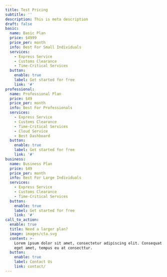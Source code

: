 ```yaml
---
title: Test Pricing
subtitle: ''
description: This is meta description
draft: false
basic:
  name: Basic Plan
  price: $4999
  price_per: month
  info: Best For Small Individuals
  services:
    - Express Service
    - Customs Clearance
    - Time-Critical Services
  button:
    enable: true
    label: Get started for free
    link: '#'
professional:
  name: Professional Plan
  price: $49
  price_per: month
  info: Best For Professionals
  services:
    - Express Service
    - Customs Clearance
    - Time-Critical Services
    - Cloud Service
    - Best Dashboard
  button:
    enable: true
    label: Get started for free
    link: '#'
business:
  name: Business Plan
  price: $49
  price_per: month
  info: Best For Large Individuals
  services:
    - Express Service
    - Customs Clearance
    - Time-Critical Services
  button:
    enable: true
    label: Get started for free
    link: '#'
call_to_action:
  enable: true
  title: Need a larger plan?
  image: images/cta.svg
  content: >-
    Lorem ipsum dolor sit amet, consectetur adipiscing elit. Consequat tristique
    eget amet, tempus eu at consecttur.
  button:
    enable: true
    label: Contact Us
    link: contact/
---
```

